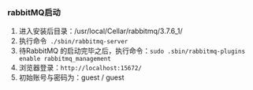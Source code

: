 ### rabbitMQ启动

1. 进入安装后目录：/usr/local/Cellar/rabbitmq/3.7.6_1/
2. 执行命令` ./sbin/rabbitmq-server`
3. 待RabbitMQ 的启动完毕之后，执行命令：`sudo .sbin/rabbitmq-plugins enable rabbitmq_management`
4. 浏览器登录：`http://localhost:15672/`
5. 初始账号与密码为：guest / guest 

